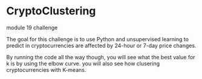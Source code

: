 # CryptoClustering
module 19 challenge

The goal for this challenge is to use Python and unsupervised learning to predict in cryptocurrencies are affected by 24-hour or 7-day price changes. 

By running the code all the way though, you will see what the best value for k is by using the elbow curve. you will also see how clusering cryptocurrencies with K-means.
